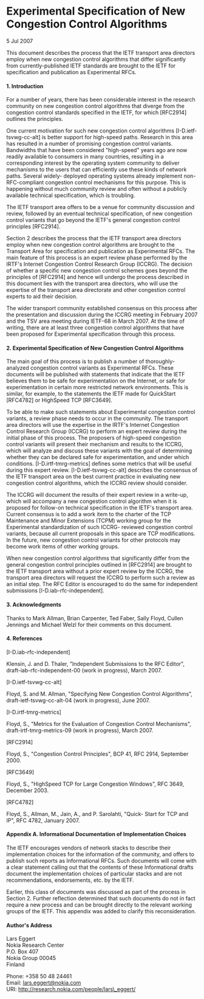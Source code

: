 Experimental Specification of New Congestion Control Algorithms
===============================================================

5 Jul 2007

This document describes the process that the IETF transport area directors employ when new congestion control algorithms that differ significantly from currently-published IETF standards are brought to the IETF for specification and publication as Experimental RFCs.

#### 1. Introduction

For a number of years, there has been considerable interest in the research community on new congestion control algorithms that diverge from the congestion control standards specified in the IETF, for which [RFC2914] outlines the principles. 

One current motivation for such new congestion control algorithms [I-D.ietf-tsvwg-cc-alt] is better support for high-speed paths. Research in this area has resulted in a number of promising congestion control variants. Bandwidths that have been considered "high-speed" years ago are now readily available to consumers in many countries, resulting in a corresponding interest by the operating system community to deliver mechanisms to the users that can efficiently use these kinds of network paths. Several widely- deployed operating systems already implement non-RFC-compliant congestion control mechanisms for this purpose. This is happening without much community review and often without a publicly available technical specification, which is troubling. 

The IETF transport area offers to be a venue for community discussion and review, followed by an eventual technical specification, of new congestion control variants that go beyond the IETF's general congestion control principles [RFC2914]. 

Section 2 describes the process that the IETF transport area directors employ when new congestion control algorithms are brought to the Transport Area for specification and publication as Experimental RFCs. The main feature of this process is an expert review phase performed by the IRTF's Internet Congestion Control Research Group (ICCRG). The decision of whether a specific new congestion control schemes goes beyond the principles of [RFC2914] and hence will undergo the process described in this document lies with the transport area directors, who will use the expertise of the transport area directorate and other congestion control experts to aid their decision. 

The wider transport community established consensus on this process after the presentation and discussion during the ICCRG meeting in February 2007 and the TSV area meeting during IETF-68 in March 2007. At the time of writing, there are at least three congestion control algorithms that have been proposed for Experimental specification through this process. 

#### 2. Experimental Specification of New Congestion Control Algorithms

The main goal of this process is to publish a number of thoroughly- analyzed congestion control variants as Experimental RFCs. These documents will be published with statements that indicate that the IETF believes them to be safe for experimentation on the Internet, or safe for experimentation in certain more restricted network environments. This is similar, for example, to the statements the IETF made for QuickStart [RFC4782] or HighSpeed TCP [RFC3649]. 

To be able to make such statements about Experimental congestion control variants, a review phase needs to occur in the community. The transport area directors will use the expertise in the IRTF's Internet Congestion Control Research Group (ICCRG) to perform an expert review during the initial phase of this process. The proposers of high-speed congestion control variants will present their mechanism and results to the ICCRG, which will analyze and discuss these variants with the goal of determining whether they can be declared safe for experimentation, and under which conditions. [I-D.irtf-tmrg-metrics] defines some metrics that will be useful during this expert review. [I-D.ietf-tsvwg-cc-alt] describes the consensus of the IETF transport area on the best current practice in evaluating new congestion control algorithms, which the ICCRG review should consider. 

The ICCRG will document the results of their expert review in a write-up, which will accompany a new congestion control algorithm when it is proposed for follow-on technical specification in the IETF's transport area. Current consensus is to add a work item to the charter of the TCP Maintenance and Minor Extensions (TCPM) working group for the Experimental standardization of such ICCRG- reviewed congestion control variants, because all current proposals in this space are TCP modifications. In the future, new congestion control variants for other protocols may become work items of other working groups. 

When new congestion control algorithms that significantly differ from the general congestion control principles outlined in [RFC2914] are brought to the IETF transport area without a prior expert review by the ICCRG, the transport area directors will request the ICCRG to perform such a review as an initial step. The RFC Editor is encouraged to do the same for independent submissions [I-D.iab-rfc-independent]. 

#### 3. Acknowledgments

Thanks to Mark Allman, Brian Carpenter, Ted Faber, Sally Floyd, Cullen Jennings and Michael Welzl for their comments on this document. 

#### 4. References

[I-D.iab-rfc-independent]

Klensin, J. and D. Thaler, "Independent Submissions to the RFC Editor", draft-iab-rfc-independent-00 (work in progress), March 2007.

[I-D.ietf-tsvwg-cc-alt]

Floyd, S. and M. Allman, "Specifying New Congestion Control Algorithms", draft-ietf-tsvwg-cc-alt-04 (work in progress), June 2007. 

[I-D.irtf-tmrg-metrics]

Floyd, S., "Metrics for the Evaluation of Congestion Control Mechanisms", draft-irtf-tmrg-metrics-09 (work in progress), March 2007. 

[RFC2914] 

Floyd, S., "Congestion Control Principles", BCP 41, RFC 2914, September 2000. 

[RFC3649] 

Floyd, S., "HighSpeed TCP for Large Congestion Windows", RFC 3649, December 2003. 

[RFC4782] 

Floyd, S., Allman, M., Jain, A., and P. Sarolahti, "Quick- Start for TCP and IP", RFC 4782, January 2007. 

#### Appendix A. Informational Documentation of Implementation Choices

The IETF encourages vendors of network stacks to describe their implementation choices for the information of the community, and offers to publish such reports as Informational RFCs. Such documents will come with a clear statement calling out that the contents of these Informational drafts document the implementation choices of particular stacks and are not recommendations, endorsements, etc. by the IETF. 

Earlier, this class of documents was discussed as part of the process in Section 2. Further reflection determined that such documents do not in fact require a new process and can be brought directly to the relevant working groups of the IETF. This appendix was added to clarify this reconsideration. 

#### Author's Address

Lars Eggert  
Nokia Research Center  
P.O. Box 407  
Nokia Group 00045  
Finland

Phone: +358 50 48 24461  
Email: lars.eggert@nokia.com  
URI: http://research.nokia.com/people/lars\_eggert/

  
